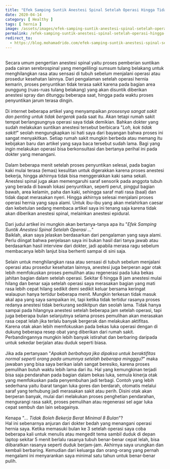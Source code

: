 ```yaml
---
title: "Efek Samping Suntik Anestesi Spinal Setelah Operasi Hingga Tidak Boleh Bekerja Berat Minimal 8 Bulan"
date: 2020-04-14
category: [ Healthy ]
tags: [ hernia ]
image: /assets/images/efek-samping-suntik-anestesi-spinal-setelah-operasi-hingga-tidak-boleh-bekerja-berat-minimal-8-bulan.jpg
permalink: /efek-samping-suntik-anestesi-spinal-setelah-operasi-hingga-tidak-boleh-bekerja-berat-minimal-8-bulan
redirect_to:
  - https://blog.mohamadrido.com/efek-samping-suntik-anestesi-spinal-setelah-operasi-hingga-tidak-boleh-bekerja-berat-minimal-8-bulan
---
```

<link rel="canonical" href="https://blog.mohamadrido.com/efek-samping-suntik-anestesi-spinal-setelah-operasi-hingga-tidak-boleh-bekerja-berat-minimal-8-bulan"/>
<script type="text/javascript">
        window.location.href = "https://blog.mohamadrido.com/efek-samping-suntik-anestesi-spinal-setelah-operasi-hingga-tidak-boleh-bekerja-berat-minimal-8-bulan"
</script>
<br />
Secara umum pengertian anestesi spinal yaitu proses pemberian suntikan pada cairan serebrospinal yang mengelilingi sumsum tulang belakang untuk menghilangkan rasa atau sensasi di tubuh sebelum menjalani operasi atau prosedur kesehatan lainnya. Dari pengalaman setelah operasi hernia kemarin, proses penyuntikan tidak terasa sakit karena pada bagian area punggung (ruas-ruas tulang belakang) yang akan disuntik diberikan anestesi spray dan ditunggu beberapa saat, hingga pada waktu proses penyuntikan jarum terasa dingin.<br />
<br />
Di internet beberapa artikel yang menyampaikan <i>prosesnya sangat sakit dan penting untuk tidak bergerak</i> pada saat itu. Akan tetapi rumah sakit tempat berlangsungnya operasi saya tidak demikian. Bahkan dokter yang sudah melakukan suntikan anestesi tersebut berbicara "<i>Loh, kok tidak sakit!</i>" seolah mengungkapkan isi hati saya dari bayangan bahwa proses ini sangat menyakitkan. Setiap rumah sakit mungkin berbeda atau memang itu kebijakan baru dan artikel yang saya baca tersebut sudah lama. Bagi yang ingin  melakukan operasi bisa berkonsultasi dan bertanya perihal ini pada dokter yang menangani.<br />
<br />
Dalam beberapa menit setelah proses penyuntikan selesai, pada bagian kaki mulai terasa (lemas) kesulitan untuk digerakkan karena proses anestesi bekerja, hingga akhirnya tidak bisa menggerakkan kaki sama sekali. Anestesi spinal juga akan memengaruhi saraf sensorik pada anggota tubuh yang berada di bawah lokasi penyuntikan, seperti perut, pinggul bagian bawah, area kelamin, paha dan kaki, sehingga saraf mati rasa (baal) dan tidak dapat merasakan nyeri. Hingga akhirnya selesai menjalani proses operasi hernia yang saya alami. Untuk ibu-ibu yang akan melahirkan caesar dan kebetulan sedang membaca artikel saya ini tenang saja karena tidak akan diberikan anestesi spinal, melainkan anestesi epidural.<br />
<br />
Dari judul artikel ini mungkin akan bertanya-tanya apa itu "<i>Efek Samping Suntik Anestesi Spinal Setelah Operasi ...</i>"<br />
Baiklah, akan saya jelaskan berdasarkan dari pengalaman yang saya alami. Perlu diingat bahwa penjelasan saya ini bukan hasil dari tanya jawab atau berdasarkan hasil interview dari dokter, jadi apabila merasa ragu sebelum membacanya lebih lanjut bisa berhenti sampai di sini saja.<br />
<br />
Selain untuk menghilangkan rasa atau sensasi di tubuh sebelum menjalani operasi atau prosedur kesehatan lainnya, anestesi juga berperan agar otak lebih memfokuskan proses pemulihan atau regenerasi pada luka bekas jahitan bagian dalam setelah operasi. Sekitar 6 hingga 8 jam anestesi mulai hilang dan benar saja setelah operasi saya merasakan bagian yang mati rasa lebih cepat hilang sedikit demi sedikit keluar bersama keringat walaupun hanya tertidur beberapa menit. Mungkin terkesan tidak masuk akal apa yang saya sampaikan ini, tapi ketika tidak tertidur rasanya proses redanya anestesi tidak berkurang sedikitpun dan seolah lama. Tidak hanya sampai pada hilangnya anestesi setelah beberapa jam setelah operasi, tapi juga beberapa bulan selanjutnya selama proses pemulihan akan merasakan rasa cepat lelah jika terlalu banyak bergerak dan melakukan aktifitas. Karena otak akan lebih memfokuskan pada bekas luka operasi dengan di dukung beberapa resep obat yang diberikan dari rumah sakit. Perbandingannya mungkin lebih banyak istirahat dan berbaring daripada untuk sekedar berjalan atau duduk seperti biasa.<br />
<br />
Jika ada pertanyaan "<i>Apakah berbahaya jika dipaksa untuk beraktifitas normal seperti orang pada umumnya setelah beberapa mingggu?</i>" maka jawaban yang bisa saya berikan ialah sangat beresiko, karena proses pemulihan butuh waktu lebih lama dari itu. Hal yang kemungkinan terjadi bisa saja pendarahan pada bagian dalam bekas luka, semula kinerja otak yang memfokuskan pada penyembuhan jadi terbagi. Contoh yang lebih sederhana yaitu  ibarat tangan luka gores dan berdarah, otomatis melalui saraf yang terhubung jadi merasakan sakit atau perih. Disini otak akan berperan banyak, mulai dari melakukan proses penghetian pendarahan, mengurangi rasa sakit, proses pemulihan atau regenerasi sel agar luka cepat sembuh dan lain sebagainya.
<br />
<br />
Kenapa "<i>... Tidak Boleh Bekerja Berat Minimal 8 Bulan</i>"?<br />
Hal ini sebenarnya anjuran dari dokter bedah yang menangani operasi hernia saya. Ketika memasuki bulan ke 3 setelah operasi saya coba beberapa kali untuk menulis atau mengedit tema sambil duduk di depan laptop sekitar 5 menit berlalu rasanya tubuh benar-benar cepat lelah, bisa diibaratkan rasanya seperti duduk berjam-jam. Akhirnya saya urungkan dan kembali berbaring. Kemudian dari keluarga dan orang-orang yang pernah mengalami ini menyarankan saya minimal satu tahun untuk benar-benar pulih.<br />
